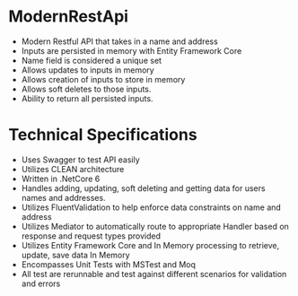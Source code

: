 # ModernRestApi
*  Modern Restful API that takes in a name and address
*  Inputs are persisted in memory with Entity Framework Core
*  Name field is considered a unique set
*  Allows updates to inputs in memory
*  Allows creation of inputs to store in memory
*  Allows soft deletes to those inputs.
*  Ability to return all persisted inputs.

# Technical Specifications
*  Uses Swagger to test API easily
*  Utilizes CLEAN architecture
*  Written in .NetCore 6
*  Handles adding, updating, soft deleting and getting data for users names and addresses.
*  Utilizes FluentValidation to help enforce data constraints on name and address
*  Utilizes Mediator to automatically route to appropriate Handler based on response and request types provided
*  Utilizes Entity Framework Core and In Memory processing to retrieve, update, save data In Memory
*  Encompasses Unit Tests with MSTest and Moq
*  All test are rerunnable and test against different scenarios for validation and errors

